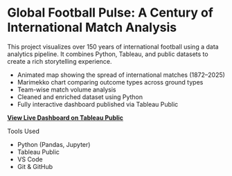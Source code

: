 # Global Football Pulse: A Century of International Match Analysis 
This project visualizes over 150 years of international football using a data analytics pipeline. It combines Python, Tableau, and public datasets to create a rich storytelling experience.

- Animated map showing the spread of international matches (1872–2025)
- Marimekko chart comparing outcome types across ground types
- Team-wise match volume analysis
- Cleaned and enriched dataset using Python
- Fully interactive dashboard published via Tableau Public

**[View Live Dashboard on Tableau Public](https://public.tableau.com/views/YOUR-LINK-HERE)**

Tools Used

- Python (Pandas, Jupyter)
- Tableau Public
- VS Code
- Git & GitHub
